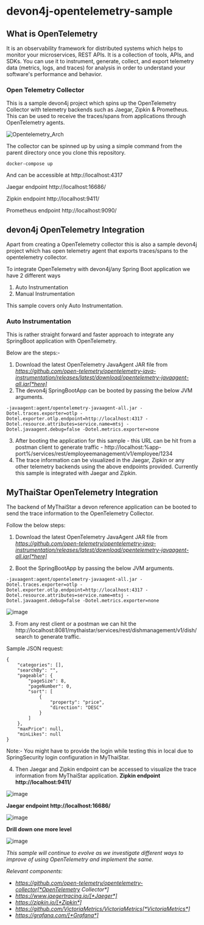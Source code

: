 # devon4j-opentelemetry-sample

## What is OpenTelemetry
It is an observability framework for distributed systems which helps to monitor your microservices, REST APIs.
It is a collection of tools, APIs, and SDKs. You can use it to instrument, generate, collect, and export telemetry data (metrics, logs, and traces) for analysis in order to understand your software's performance and behavior.

### Open Telemetry Collector
This is a sample devon4j project which spins up the OpenTelemetry Collector with telemetry backends such as Jaegar, Zipkin & Prometheus. This can be used to receive the traces/spans from applications through OpenTelemetry agents.

![Opentelemetry_Arch](https://user-images.githubusercontent.com/63033584/122336500-993f4980-cf5a-11eb-9d03-1355ab099734.png)

The collector can be spinned up by using a simple command from the parent directory once you clone this repository. 
```
docker-compose up
```
And can be accessible at http://localhost:4317

Jaegar endpoint http://localhost:16686/

Zipkin endpoint http://localhost:9411/

Prometheus endpoint http://localhost:9090/


## devon4j OpenTelemetry Integration

Apart from creating a OpenTelemetry collector this is also a sample devon4j project which has open telemetry agent that exports traces/spans to the opentelemetry collector.

To integrate OpenTelemetry with devon4j/any Spring Boot application we have 2 different ways
1) Auto Instrumentation
2) Manual Instrumentation

This sample covers only Auto Instrumentation.

### Auto Instrumentation
This is rather straight forward and faster approach to integrate any SpringBoot application with OpenTelemetry.

Below are the steps:-

1) Download the latest OpenTelemetry JavaAgent JAR file from _https://github.com/open-telemetry/opentelemetry-java-instrumentation/releases/latest/download/opentelemetry-javaagent-all.jar[*here]_
2) The devon4j SpringBootApp can be booted by passing the below JVM arguments.
```
-javaagent:agent/opentelemetry-javaagent-all.jar -Dotel.traces.exporter=otlp -Dotel.exporter.otlp.endpoint=http://localhost:4317 -Dotel.resource.attributes=service.name=mtsj -Dotel.javaagent.debug=false -Dotel.metrics.exporter=none
```
3) After booting the application for this sample - this URL can be hit from a postman client to generate traffic - http://localhost:%app-port%/services/rest/employeemanagement/v1/employee/1234
4) The trace information can be visualized in the Jaegar, Zipkin or any other telemetry backends using the above endpoints provided. Currently this sample is integrated with Jaegar and Zipkin. 

## MyThaiStar OpenTelemetry Integration
The backend of MyThaiStar a devon reference application can be booted to send the trace information to the OpenTelemetry Collector.

Follow the below steps:
1) Download the latest OpenTelemetry JavaAgent JAR file from _https://github.com/open-telemetry/opentelemetry-java-instrumentation/releases/latest/download/opentelemetry-javaagent-all.jar[*here]_
2. Boot the SpringBootApp by passing the below JVM arguments.
```
-javaagent:agent/opentelemetry-javaagent-all.jar -Dotel.traces.exporter=otlp -Dotel.exporter.otlp.endpoint=http://localhost:4317 -Dotel.resource.attributes=service.name=mtsj -Dotel.javaagent.debug=false -Dotel.metrics.exporter=none
```

![image](https://user-images.githubusercontent.com/63033584/122231142-dca4a400-ced7-11eb-875e-0a61dcddb030.png)

3. From any rest client or a postman we can hit the http://localhost:8081/mythaistar/services/rest/dishmanagement/v1/dish/search to generate traffic.

Sample JSON request: 
```
{
    "categories": [],
    "searchBy": "",
    "pageable": {
        "pageSize": 8,
        "pageNumber": 0,
        "sort": [
            {
                "property": "price",
                "direction": "DESC"
            }
        ]
    },
    "maxPrice": null,
    "minLikes": null
}
```
Note:- You might have to provide the login while testing this in local due to SpringSecurity login configuration in MyThaiStar.

4. Then Jaegar and Zipkin endpoint can be accessed to visualize the trace information from MyThaiStar application.
**Zipkin endpoint http://localhost:9411/**

![image](https://user-images.githubusercontent.com/63033584/122234808-cc41f880-ceda-11eb-8813-d440ad6431bb.png)


**Jaegar endpoint http://localhost:16686/**

![image](https://user-images.githubusercontent.com/63033584/122234896-de239b80-ceda-11eb-88dc-132443a40118.png)

**Drill down one more level**

![image](https://user-images.githubusercontent.com/63033584/122236462-28594c80-cedc-11eb-898a-0bd46be0b7bd.png)

_This sample will continue to evolve as we investigate different ways to improve of using OpenTelemetry and implement the same._

_Relevant components:_

* _https://github.com/open-telemetry/opentelemetry-collector[*OpenTelemetry Collector*]_
* _https://www.jaegertracing.io/[*Jaeger*]_
* _https://zipkin.io/[*Zipkin*]_
* _https://github.com/VictoriaMetrics/VictoriaMetrics[*VictoriaMetrics*]_
* _https://grafana.com/[*Grafana*]_

